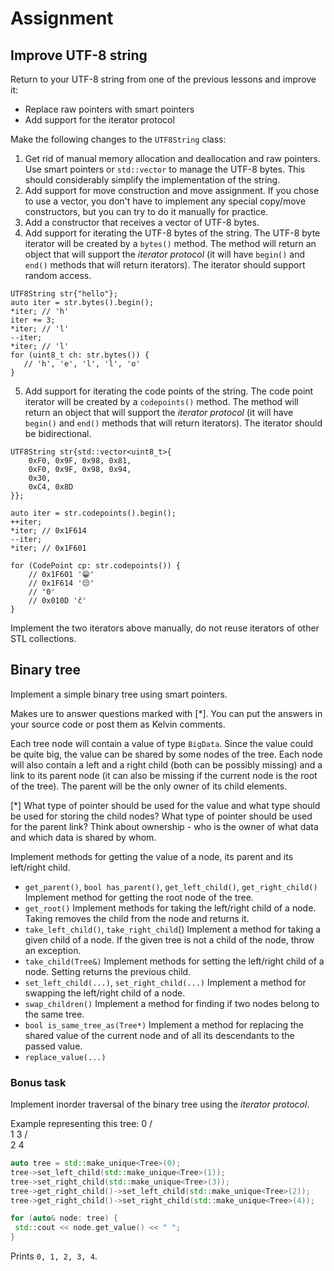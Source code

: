 # Assignment
## Improve UTF-8 string
Return to your UTF-8 string from one of the previous lessons and improve it:
- Replace raw pointers with smart pointers
- Add support for the iterator protocol

Make the following changes to the `UTF8String` class:

1) Get rid of manual memory allocation and deallocation and raw pointers.
Use smart pointers or `std::vector` to manage the UTF-8 bytes.
This should considerably simplify the implementation of the string.
2) Add support for move construction and move assignment. If you chose to use a vector, you don't
have to implement any special copy/move constructors, but you can try to do it manually for practice.
3) Add a constructor that receives a vector of UTF-8 bytes.
4) Add support for iterating the UTF-8 bytes of the string.
The UTF-8 byte iterator will be created by a `bytes()` method. The method will return an object
that will support the *iterator protocol* (it will have `begin()` and `end()` methods that will
return iterators). The iterator should support random access.
```
UTF8String str{"hello"};
auto iter = str.bytes().begin();
*iter; // 'h'
iter += 3;
*iter; // 'l'
--iter;
*iter; // 'l'
for (uint8_t ch: str.bytes()) {
   // 'h', 'e', 'l', 'l', 'o'
}
```
5) Add support for iterating the code points of the string.
The code point iterator will be created by a `codepoints()` method. The method will return an object
that will support the *iterator protocol* (it will have `begin()` and `end()` methods that will
return iterators). The iterator should be bidirectional.
```
UTF8String str{std::vector<uint8_t>{
    0xF0, 0x9F, 0x98, 0x81,
    0xF0, 0x9F, 0x98, 0x94,
    0x30,
    0xC4, 0x8D
}};

auto iter = str.codepoints().begin();
++iter;
*iter; // 0x1F614
--iter;
*iter; // 0x1F601

for (CodePoint cp: str.codepoints()) {
    // 0x1F601 '😁'
    // 0x1F614 '😔'
    // '0'
    // 0x010D 'č'
}
```

Implement the two iterators above manually, do not reuse iterators of other STL collections.

## Binary tree
Implement a simple binary tree using smart pointers.

Makes ure to answer questions marked with [*]. You can put the answers in your source code or post
them as Kelvin comments.

Each tree node will contain a value of type `BigData`. Since the value could be quite big,
the value can be shared by some nodes of the tree.
Each node will also contain a left and a right child (both can be possibly missing) and a link
to its parent node (it can also be missing if the current node is the root of the tree).
The parent will be the only owner of its child elements.

[*] What type of pointer should be used for the value and what type should be used for storing
the child nodes? What type of pointer should be used for the parent link? Think about ownership -
who is the owner of what data and which data is shared by whom.

Implement methods for getting the value of a node, its parent and its left/right child.
- `get_parent()`, `bool has_parent()`, `get_left_child()`, `get_right_child()`
Implement method for getting the root node of the tree.
- `get_root()`
Implement methods for taking the left/right child of a node. Taking removes the child from the node and returns it.
- `take_left_child()`, `take_right_child`()
Implement a method for taking a given child of a node. If the given tree is not a child of the node,
throw an exception.
- `take_child(Tree&)`
Implement methods for setting the left/right child of a node. Setting returns the previous child.
- `set_left_child(...)`, `set_right_child(...)`
Implement a method for swapping the left/right child of a node.
- `swap_children()`
Implement a method for finding if two nodes belong to the same tree.
- `bool is_same_tree_as(Tree*)`
Implement a method for replacing the shared value of the current node and of all its descendants
to the passed value.
- `replace_value(...)`

### Bonus task
Implement inorder traversal of the binary tree using the *iterator protocol*.

Example representing this tree:
  0
 / \
1   3
   / \
  2   4

```cpp
auto tree = std::make_unique<Tree>(0);
tree->set_left_child(std::make_unique<Tree>(1));
tree->set_right_child(std::make_unique<Tree>(3));
tree->get_right_child()->set_left_child(std::make_unique<Tree>(2));
tree->get_right_child()->set_right_child(std::make_unique<Tree>(4));

for (auto& node: tree) {
 std::cout << node.get_value() << " ";
}
```
Prints `0, 1, 2, 3, 4`.
